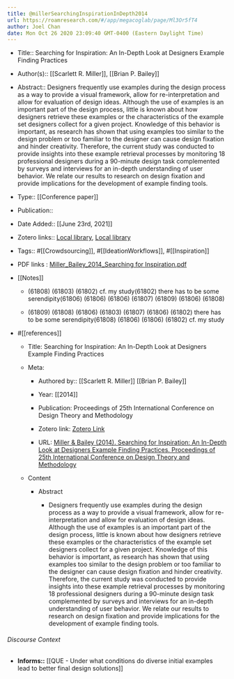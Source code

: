 ```yaml
---
title: @millerSearchingInspirationInDepth2014
url: https://roamresearch.com/#/app/megacoglab/page/Ml3Or5fT4
author: Joel Chan
date: Mon Oct 26 2020 23:09:40 GMT-0400 (Eastern Daylight Time)
---
```


- Title:: Searching for Inspiration: An In-Depth Look at Designers Example Finding Practices
- Author(s):: [[Scarlett R. Miller]], [[Brian P. Bailey]]
- Abstract:: Designers frequently use examples during the design process as a way to provide a visual framework, allow for re-interpretation and allow for evaluation of design ideas. Although the use of examples is an important part of the design process, little is known about how designers retrieve these examples or the characteristics of the example set designers collect for a given project. Knowledge of this behavior is important, as research has shown that using examples too similar to the design problem or too familiar to the designer can cause design fixation and hinder creativity. Therefore, the current study was conducted to provide insights into these example retrieval processes by monitoring 18 professional designers during a 90-minute design task complemented by surveys and interviews for an in-depth understanding of user behavior. We relate our results to research on design fixation and provide implications for the development of example finding tools.
- Type:: [[Conference paper]]
- Publication::
- Date Added:: [[June 23rd, 2021]]
- Zotero links:: [Local library](zotero://select/groups/2451508/items/7YTIM765), [Local library](https://www.zotero.org/groups/2451508/items/7YTIM765)
- Tags:: #[[Crowdsourcing]], #[[IdeationWorkflows]], #[[Inspiration]]
- PDF links : [Miller_Bailey_2014_Searching for Inspiration.pdf](zotero://open-pdf/groups/2451508/items/J383QCCA)
- [[Notes]]

    - (61808) (61803) (61802) cf. my study(61802) there has to be some serendipity(61806) (61806) (61806) (61807) (61809) (61806) (61808)

    - (61809) (61808) (61806) (61803) (61807) (61806) (61802) there has to be some serendipity(61808) (61806) (61806) (61802) cf. my study
- #[[references]]

    - Title: Searching for Inspiration: An In-Depth Look at Designers Example Finding Practices

    - Meta:

        - Authored by:: [[Scarlett R. Miller]] [[Brian P. Bailey]]

        - Year: [[2014]]

        - Publication: Proceedings of 25th International Conference on Design Theory and Methodology

        - Zotero link: [Zotero Link](zotero://select/items/1_D4FHUFSC)

        - URL: [Miller & Bailey (2014). Searching for Inspiration: An In-Depth Look at Designers Example Finding Practices. Proceedings of 25th International Conference on Design Theory and Methodology](undefined)

    - Content

        - Abstract

            - Designers frequently use examples during the design process as a way to provide a visual framework, allow for re-interpretation and allow for evaluation of design ideas. Although the use of examples is an important part of the design process, little is known about how designers retrieve these examples or the characteristics of the example set designers collect for a given project. Knowledge of this behavior is important, as research has shown that using examples too similar to the design problem or too familiar to the designer can cause design fixation and hinder creativity. Therefore, the current study was conducted to provide insights into these example retrieval processes by monitoring 18 professional designers during a 90-minute design task complemented by surveys and interviews for an in-depth understanding of user behavior. We relate our results to research on design fixation and provide implications for the development of example finding tools.

###### Discourse Context

- **Informs::** [[QUE - Under what conditions do diverse initial examples lead to better final design solutions]]
